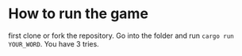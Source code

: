 # How to run the game

first clone or fork the repository. Go into the folder and run `cargo run YOUR_WORD`. You have 3 tries.
